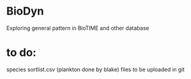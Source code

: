 # BioDyn
Exploring general pattern in BioTIME and other database

# to do:
species sortlist.csv (plankton done by blake) files to be uploaded in git
